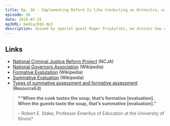 ```yaml
---
title: Ep. 16 - Implementing Reform Is like Conducting an Orchestra, with Roger Przybylski
episode: 16
date: 2019-07-25
mp3URL: media/016.mp3
description: Joined by special guest Roger Przybylski, we discuss how complex it is to actually implement criminal justice reform policies.
---
```


## Links

- [National Criminal Justice Reform Project](https://www.ncja.org/ncja/policy/criminal-justice-reform/national-criminal-justice-reform-project) (NCJA)
- [National Governors Association](https://en.wikipedia.org/wiki/National_Governors_Association) (Wikipedia)
- [Formative Evalutation](https://en.wikipedia.org/wiki/Formative_assessment) (Wikipedia)
- [Summative Evaluation](https://en.wikipedia.org/wiki/Summative_assessment) (Wikipedia)
- [Types of summative assessment and formative assessment](https://resourced.prometheanworld.com/types-of-summative-formative-assessment/) (ResourceEd)

> **\*“When the cook tastes the soup, that’s formative [evaluation]. When the guests taste the soup, that’s summative [evaluation].”**
>
> – Robert E. Stake, Professor Emeritus of Education at the University of Illinois\*
